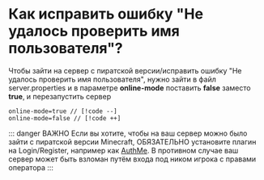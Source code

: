 # Как исправить ошибку "Не удалось проверить имя пользователя"?

Чтобы зайти на сервер с пиратской версии/исправить ошибку "Не удалось проверить имя пользователя", нужно зайти в файл server.properties и в параметре **online-mode** поставить  **false** заместо **true**, и перезапустить сервер

```properties
online-mode=true // [!code --]
online-mode=false // [!code ++]
```
::: danger ВАЖНО
Если вы хотите, чтобы на ваш сервер можно было зайти с пиратской версии Minecraft, ОБЯЗАТЕЛЬНО установите плагин на Login/Register, например как [AuthMe](https://ci.codemc.io/job/AuthMe/job/AuthMeReloaded/).
В противном случае ваш сервер может быть взломан путём входа под ником игрока с правами оператора
:::